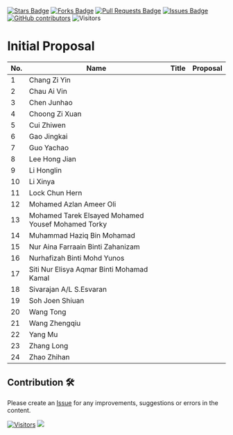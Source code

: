 <a href="https://github.com/drshahizan/research-design/stargazers"><img src="https://img.shields.io/github/stars/drshahizan/research-design" alt="Stars Badge"/></a>
<a href="https://github.com/drshahizan/research-design/network/members"><img src="https://img.shields.io/github/forks/drshahizan/research-design" alt="Forks Badge"/></a>
<a href="https://github.com/drshahizan/research-design/pulls"><img src="https://img.shields.io/github/issues-pr/drshahizan/research-design" alt="Pull Requests Badge"/></a>
<a href="https://github.com/drshahizan/research-design"><img src="https://img.shields.io/github/issues/drshahizan/research-design" alt="Issues Badge"/></a>
<a href="https://github.com/drshahizan/research-design/graphs/contributors"><img alt="GitHub contributors" src="https://img.shields.io/github/contributors/drshahizan/research-design?color=2b9348"></a>
![Visitors](https://api.visitorbadge.io/api/visitors?path=https%3A%2F%2Fgithub.com%2Fdrshahizan%2BDM&labelColor=%23d9e3f0&countColor=%23697689&style=flat)

# Initial Proposal

| No. | Name                                     | Title | Proposal |
|-----|------------------------------------------|-------|----------|
| 1 | Chang Zi Yin |  |  |
| 2 | Chau Ai Vin |  |  |
| 3 | Chen Junhao |  |  |
| 4 | Choong Zi Xuan |  |  |
| 5 | Cui Zhiwen |  |  |
| 6 | Gao Jingkai |  |  |
| 7 | Guo Yachao |  |  |
| 8 | Lee Hong Jian |  |  |
| 9 | Li Honglin |  |  |
| 10 | Li Xinya |  |  |
| 11 | Lock Chun Hern |  |  |
| 12 | Mohamed Azlan Ameer Oli |  |  |
| 13 | Mohamed Tarek Elsayed Mohamed Yousef Mohamed Torky |  |  |
| 14 | Muhammad Haziq Bin Mohamad |  |  |
| 15 | Nur Aina Farraain Binti Zahanizam |  |  |
| 16 | Nurhafizah Binti Mohd Yunos |  |  |
| 17 | Siti Nur Elisya Aqmar Binti Mohamad Kamal |  |  |
| 18 | Sivarajan A/L S.Esvaran |  |  |
| 19 | Soh Joen Shiuan |  |  |
| 20 | Wang Tong |  |  |
| 21 | Wang Zhengqiu |  |  |
| 22 | Yang Mu |  |  |
| 23 | Zhang Long |  |  |
| 24 | Zhao Zhihan |  |  |

## Contribution 🛠️
Please create an [Issue](https://github.com/drshahizan/research-design/issues) for any improvements, suggestions or errors in the content.

[![Visitors](https://api.visitorbadge.io/api/visitors?path=https%3A%2F%2Fgithub.com%2Fdrshahizan&labelColor=%23697689&countColor=%23555555&style=plastic)](https://visitorbadge.io/status?path=https%3A%2F%2Fgithub.com%2Fdrshahizan)
![](https://hit.yhype.me/github/profile?user_id=81284918)

